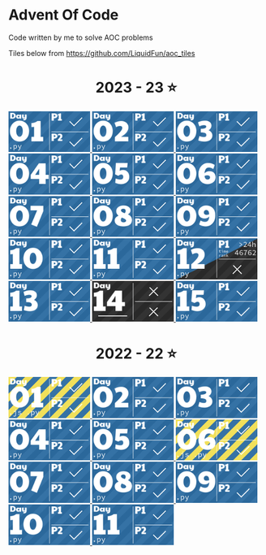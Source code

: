 # Advent Of Code
Code written by me to solve AOC problems

Tiles below from https://github.com/LiquidFun/aoc_tiles

<!-- AOC TILES BEGIN -->
<h1 align="center">
  2023 - 23 ⭐
</h1>
<a href="2023/day1/day1.py">
  <img src=".aoc_tiles/tiles/2023/01.png" width="161px">
</a>
<a href="2023/day2/day2.py">
  <img src=".aoc_tiles/tiles/2023/02.png" width="161px">
</a>
<a href="2023/day3/day3.py">
  <img src=".aoc_tiles/tiles/2023/03.png" width="161px">
</a>
<a href="2023/day4/day4.py">
  <img src=".aoc_tiles/tiles/2023/04.png" width="161px">
</a>
<a href="2023/day5/day5.py">
  <img src=".aoc_tiles/tiles/2023/05.png" width="161px">
</a>
<a href="2023/day6/day6.py">
  <img src=".aoc_tiles/tiles/2023/06.png" width="161px">
</a>
<a href="2023/day7/day7.py">
  <img src=".aoc_tiles/tiles/2023/07.png" width="161px">
</a>
<a href="2023/day8/day8.py">
  <img src=".aoc_tiles/tiles/2023/08.png" width="161px">
</a>
<a href="2023/day9/day9.py">
  <img src=".aoc_tiles/tiles/2023/09.png" width="161px">
</a>
<a href="2023/day10/day10.py">
  <img src=".aoc_tiles/tiles/2023/10.png" width="161px">
</a>
<a href="2023/day11/day11.py">
  <img src=".aoc_tiles/tiles/2023/11.png" width="161px">
</a>
<a href="2023/day12/day12.py">
  <img src=".aoc_tiles/tiles/2023/12.png" width="161px">
</a>
<a href="2023/day13/day13.py">
  <img src=".aoc_tiles/tiles/2023/13.png" width="161px">
</a>
<a href="None">
  <img src=".aoc_tiles/tiles/2023/14.png" width="161px">
</a>
<a href="2023/day15/day15.py">
  <img src=".aoc_tiles/tiles/2023/15.png" width="161px">
</a>
<h1 align="center">
  2022 - 22 ⭐
</h1>
<a href="2022/day1/day1_reindeer.js">
  <img src=".aoc_tiles/tiles/2022/01.png" width="161px">
</a>
<a href="2022/day2/day2_rps.py">
  <img src=".aoc_tiles/tiles/2022/02.png" width="161px">
</a>
<a href="2022/day3/day3_ruck.py">
  <img src=".aoc_tiles/tiles/2022/03.png" width="161px">
</a>
<a href="2022/day4/day4_assignments.py">
  <img src=".aoc_tiles/tiles/2022/04.png" width="161px">
</a>
<a href="2022/day5/day5_crates.py">
  <img src=".aoc_tiles/tiles/2022/05.png" width="161px">
</a>
<a href="2022/day6/day6_message.js">
  <img src=".aoc_tiles/tiles/2022/06.png" width="161px">
</a>
<a href="2022/day7/day7_dirs.py">
  <img src=".aoc_tiles/tiles/2022/07.png" width="161px">
</a>
<a href="2022/day8/day8_trees.py">
  <img src=".aoc_tiles/tiles/2022/08.png" width="161px">
</a>
<a href="2022/day9/day9_rope.py">
  <img src=".aoc_tiles/tiles/2022/09.png" width="161px">
</a>
<a href="2022/day10/check_inputs.py">
  <img src=".aoc_tiles/tiles/2022/10.png" width="161px">
</a>
<a href="2022/day11/day11_.py">
  <img src=".aoc_tiles/tiles/2022/11.png" width="161px">
</a>
<!-- AOC TILES END -->
